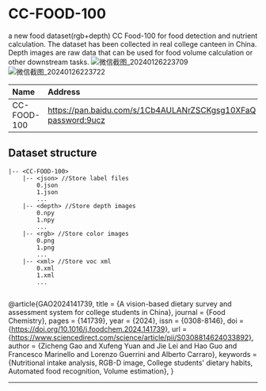# CC-FOOD-100
a new food dataset(rgb+depth) CC Food-100 for food detection and nutrient calculation. The dataset has been collected in real college canteen in China. Depth images are raw data that can be used for food volume calculation or other downstream tasks.
![微信截图_20240126223709](https://github.com/zichengzichengzi/CC-FOOD-100/assets/43312794/281d479d-2be6-4ff9-a017-2d02b2e9b25e)
![微信截图_20240126223722](https://github.com/zichengzichengzi/CC-FOOD-100/assets/43312794/d52b8b55-fc70-4512-8050-7802e1241b9d)


|Name|Address|
|:---|:---|
|CC-FOOD-100|[https://pan.baidu.com/s/1Cb4AULANrZSCKgsg10XFaQ password:9ucz](https://pan.baidu.com/s/1o7ZDwkd4oUFui5UZMmIvPw?pwd=pfav)|

## Dataset structure

```
|-- <CC-FOOD-100>
    |-- <json> //Store label files
        0.json
        1.json
        ...
    |-- <depth> //Store depth images
        0.npy
        1.npy
        ...
    |-- <rgb> //Store color images
        0.png
        1.png
        ...
    |-- <xml> //Store voc xml
        0.xml
        1.xml
        ...
        
```
@article{GAO2024141739,
title = {A vision-based dietary survey and assessment system for college students in China},
journal = {Food Chemistry},
pages = {141739},
year = {2024},
issn = {0308-8146},
doi = {https://doi.org/10.1016/j.foodchem.2024.141739},
url = {https://www.sciencedirect.com/science/article/pii/S0308814624033892},
author = {Zicheng Gao and Xufeng Yuan and Jie Lei and Hao Guo and Francesco Marinello and Lorenzo Guerrini and Alberto Carraro},
keywords = {Nutritional intake analysis, RGB-D image, College students' dietary habits, Automated food recognition, Volume estimation},
}

--- 



